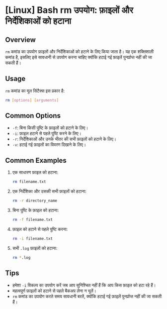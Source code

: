 # [Linux] Bash rm उपयोग: फ़ाइलों और निर्देशिकाओं को हटाना

## Overview
`rm` कमांड का उपयोग फ़ाइलों और निर्देशिकाओं को हटाने के लिए किया जाता है। यह एक शक्तिशाली कमांड है, इसलिए इसे सावधानी से उपयोग करना चाहिए क्योंकि हटाई गई फ़ाइलें पुनर्प्राप्त नहीं की जा सकती हैं।

## Usage
`rm` कमांड का मूल सिंटैक्स इस प्रकार है:

```bash
rm [options] [arguments]
```

## Common Options
- `-f`: बिना किसी पुष्टि के फ़ाइलों को हटाने के लिए। 
- `-i`: फ़ाइल हटाने से पहले पुष्टि करने के लिए।
- `-r`: निर्देशिकाओं और उनके भीतर की सभी फ़ाइलों को हटाने के लिए।
- `-v`: हटाई गई फ़ाइलों का विवरण दिखाने के लिए।

## Common Examples
1. एक साधारण फ़ाइल को हटाना:
   ```bash
   rm filename.txt
   ```

2. एक निर्देशिका और उसकी सभी फ़ाइलों को हटाना:
   ```bash
   rm -r directory_name
   ```

3. बिना पुष्टि के फ़ाइल को हटाना:
   ```bash
   rm -f filename.txt
   ```

4. फ़ाइल को हटाने से पहले पुष्टि करना:
   ```bash
   rm -i filename.txt
   ```

5. सभी `.log` फ़ाइलों को हटाना:
   ```bash
   rm *.log
   ```

## Tips
- हमेशा `-i` विकल्प का उपयोग करें जब आप सुनिश्चित नहीं हैं कि आप किस फ़ाइल को हटा रहे हैं।
- महत्वपूर्ण फ़ाइलों को हटाने से पहले बैकअप लेना न भूलें।
- `rm` कमांड का उपयोग करते समय सावधानी बरतें, क्योंकि हटाई गई फ़ाइलें पुनर्प्राप्त नहीं की जा सकती हैं।